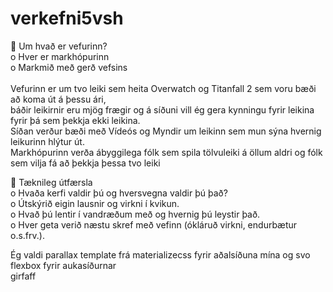 # verkefni5vsh

 Um hvað er vefurinn?<br>
o Hver er markhópurinn<br>
o Markmið með gerð vefsins<br>
<br>
Vefurinn er um tvo leiki sem heita Overwatch og Titanfall 2 sem voru bæði að koma út á þessu ári,<br>
báðir leikirnir eru mjög frægir og á síðuni vill ég gera kynningu fyrir leikina fyrir þá sem þekkja ekki leikina.<br>
Síðan verður bæði með Vídeós og Myndir um leikinn sem mun sýna hvernig leikurinn hlýtur út.<br>
Markhópurinn verða ábyggilega fólk sem spila tölvuleiki á öllum aldri og fólk sem vilja fá að þekkja þessa tvo leiki<br>


 Tæknileg útfærsla <br>
o Hvaða kerfi valdir þú og hversvegna valdir þú það?<br>
o Útskýrið eigin lausnir og virkni í kvikun.<br>
o Hvað þú lentir í vandræðum með og hvernig þú leystir það.<br>
o Hver geta verið næstu skref með vefinn (ókláruð virkni, endurbætur o.s.frv.).<br>


Ég valdi parallax template frá materializecss fyrir aðalsíðuna mína og svo flexbox fyrir aukasíðurnar <br>
girfaff




